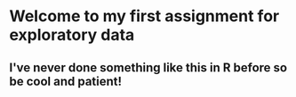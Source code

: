 # Welcome to my first assignment for exploratory data
## I've never done something like this in R before so be cool and patient!

